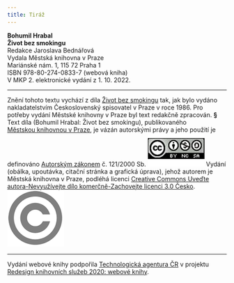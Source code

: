 ```yaml
---
title: Tiráž
---
```


**Bohumil Hrabal    
Život bez smokingu**  
Redakce Jaroslava Bednářová  
Vydala Městská knihovna v Praze  
Mariánské nám. 1, 115 72 Praha 1  
ISBN 978-80-274-0833-7 (webová kniha)  
V MKP 2. elektronické vydání z 1. 10. 2022.

***

Znění tohoto textu vychází z díla [Život bez smokingu](https://search.mlp.cz/cz/titul/zivot-bez-smokingu/11114/#book-content) tak, jak bylo vydáno nakladatelstvím Československý spisovatel v Praze v roce 1986. Pro potřeby vydání Městské knihovny v Praze byl text redakčně zpracován.
**§**
Text díla (Bohumil Hrabal: Život bez smokingu), publikovaného [Městskou knihovnou v Praze](https://www.mlp.cz/cz/), je vázán autorskými právy a jeho použití je definováno [Autorským zákonem](https://www.mkcr.cz/predpisy-zakonu-709.html) č. 121/2000 Sb.
![image001.jpg](./resources/image001_fmt.png)
Vydání (obálka, upoutávka, citační stránka a grafická úprava), jehož autorem je Městská knihovna v Praze, podléhá licenci [Creative Commons Uveďte autora-Nevyužívejte dílo komerčně-Zachovejte licenci 3.0 Česko](https://creativecommons.org/licenses/by-nc-sa/3.0/cz/).
![image002.jpg](./resources/image002_fmt.png)

***

Vydání webové knihy podpořila [Technologická agentura ČR](https://www.tacr.cz/) v projektu [Redesign knihovních služeb 2020: webové knihy](https://starfos.tacr.cz/cs/project/TL04000391).